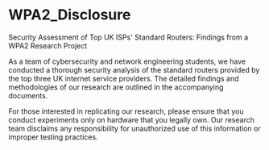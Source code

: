 # WPA2_Disclosure
Security Assessment of Top UK ISPs' Standard Routers: Findings from a WPA2 Research Project

As a team of cybersecurity and network engineering students, we have conducted a thorough security analysis of the standard routers provided by the top three UK internet service providers. The detailed findings and methodologies of our research are outlined in the accompanying documents.

For those interested in replicating our research, please ensure that you conduct experiments only on hardware that you legally own. Our research team disclaims any responsibility for unauthorized use of this information or improper testing practices.
